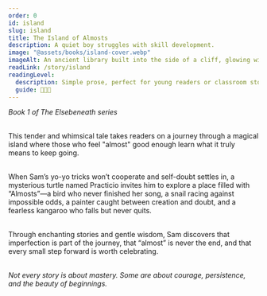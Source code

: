 ```yaml
---
order: 0
id: island
slug: island
title: The Island of Almosts
description: A quiet boy struggles with skill development.
image: "@assets/books/island-cover.webp"
imageAlt: An ancient library built into the side of a cliff, glowing with soft lantern light.
readLink: /story/island
readingLevel:
  description: Simple prose, perfect for young readers or classroom storytime. Gently introduces Elsebeneath logic.
  guide: 🐥💫🧶
---
```


_Book 1 of The Elsebeneath series_
<br />
<br />

This tender and whimsical tale takes readers on a journey through a magical island where those who feel "almost" good enough learn what it truly means to keep going.
<br />
<br />

When Sam’s yo-yo tricks won’t cooperate and self-doubt settles in, a mysterious turtle named Practicio invites him to explore a place filled with “Almosts”—a bird who never finished her song, a snail racing against impossible odds, a painter caught between creation and doubt, and a fearless kangaroo who falls but never quits.
<br />
<br />

Through enchanting stories and gentle wisdom, Sam discovers that imperfection is part of the journey, that “almost” is never the end, and that every small step forward is worth celebrating.
<br />
<br />

_Not every story is about mastery. Some are about courage, persistence, and the beauty of beginnings._
